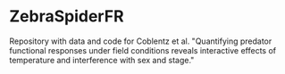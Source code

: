 # ZebraSpiderFR
Repository with data and code for Coblentz et al. "Quantifying predator functional responses under field conditions reveals interactive effects of temperature and interference with sex and stage."
